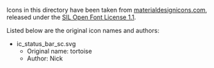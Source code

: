Icons in this directory have been taken from [materialdesignicons.com](https://materialdesignicons.com/),
released under the [SIL Open Font License 1.1](https://scripts.sil.org/cms/scripts/page.php?item_id=OFL_web).

Listed below are the original icon names and authors:

- ic\_status\_bar\_sc.svg
    - Original name: tortoise
    - Author: Nick
